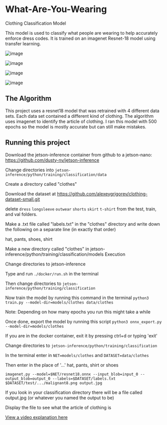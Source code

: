 # What-Are-You-Wearing

Clothing Classification Model

This model is used to classify what people are wearing to help accurately enforce dress codes. It is trained on an imagenet Resnet-18 model using transfer learning.

![image](https://github.com/lin0lvr/What-Are-You-Wearing-/assets/140644065/5f46ba8b-5935-40b3-8c5a-dde27be4bd7c)

![image](https://github.com/lin0lvr/What-Are-You-Wearing-/assets/140644065/3eae6ae7-a7c0-4fcb-9c68-994f7f65246c)

![image](https://github.com/lin0lvr/What-Are-You-Wearing-/assets/140644065/9b70b3bf-1520-4453-aead-5e4fb85ec9f3)

![image](https://github.com/lin0lvr/What-Are-You-Wearing-/assets/140644065/6a2834f7-4be5-4e9a-8947-76ccff70f6d9)







## The Algorithm
This project uses a resnet18 model that was retrained with 4 different data sets. Each data set contained a different kind of clothing. The algorithm uses imagenet to identify the article of clothing. I ran this model with 500 epochs so the model is mostly accurate but can still make mistakes. 

## Running this project
Download the jetson-inference container from github to a jetson-nano: https://github.com/dusty-nv/jetson-inference

Change directories into `jetson-inference/python/training/classification/data`

Create a directory called "clothes"

Download the dataset at https://github.com/alexeygrigorev/clothing-dataset-small.git 

delete `dress` `longsleeve` `outwear` `shorts` `skirt` `t-shirt` from the test, train, and val folders. 

Make a .txt file called "labels.txt" in the "clothes" directory and write down the following on a separate line (in exactly that order)

hat, pants, shoes, shirt

Make a new directory called "clothes" in jetson-inference/python/training/classification/models
Execution

Change directories to jetson-inference

Type and run `./docker/run.sh` in the terminal

Then change directories to `jetson-inference/python/training/classification`

Now train the model by running this command in the terminal `python3 train.py --model-dir=models/clothes data/clothes`

Note: Depending on how many epochs you run this might take a while 

Once done, export the model by running this script
`python3 onnx_export.py --model-dir=models/clothes`

If you are in the docker container, exit it by pressing ctrl+d or typing 'exit'

Change directories to `jetson-inference/python/training/classification`

In the terminal enter in `NET=models/clothes` and `DATASET=data/clothes`

Then enter in the place of '...' hat, pants, shirt or shoes

`imagenet.py --model=$NET/resnet18.onnx --input_blob=input_0 --output_blob=output_0 --labels=$DATASET/labels.txt $DATASET/test/.../malignant8.png output.jpg`

If you look in your classification directory there will be a file called output.jpg (or whatever you named the output to be)

Display the file to see what the article of clothing is 

[View a video explanation here](https://youtu.be/llIikrwvE4s)
